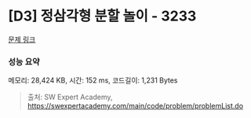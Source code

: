 # [D3] 정삼각형 분할 놀이 - 3233 

[문제 링크](https://swexpertacademy.com/main/code/problem/problemDetail.do?contestProbId=AWAe5G8afT0DFAUw) 

### 성능 요약

메모리: 28,424 KB, 시간: 152 ms, 코드길이: 1,231 Bytes



> 출처: SW Expert Academy, https://swexpertacademy.com/main/code/problem/problemList.do